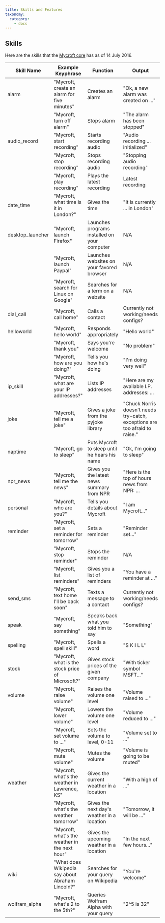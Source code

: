 ```yaml
---
title: Skills and Features
taxonomy:
  category:
    - docs
---
```


## Skills

Here are the skills that the [Mycroft core](https://github.com/MycroftAI/mycroft-core) has as of 14 July 2016.


| Skill Name        | Example Keyphrase           | Function  | Output | Links |
| ------------- | ------------- | -----            | ------ | ------------ |
| alarm      | "Mycroft, create an alarm for five minutes" | Creates an alarm | "Ok, a new alarm was created on ..." | [Link](https://github.com/MycroftAI/mycroft-core/tree/master/mycroft/skills/alarm) |
|      | "Mycroft, turn off alarm" | Stops alarm | "The alarm has been stopped" | |
| audio_record  | "Mycroft, start recording" | Starts recording audio | "Audio recording ... initialized" | [Link](https://github.com/MycroftAI/mycroft-core/tree/master/mycroft/skills/audio_record) |
|   | "Mycroft, stop recording" | Stops recording audio | "Stopping audio recording" | |
|   | "Mycroft, play recording" | Plays the latest recording | Latest recording | |
| date_time     | "Mycroft, what time is it in London?" | Gives the time | "It is currently ... in London" | [Link](https://github.com/MycroftAI/mycroft-core/tree/master/mycroft/skills/date_time) |
| desktop_launcher | "Mycroft, launch Firefox" | Launches programs installed on your computer | N/A | [Link](https://github.com/MycroftAI/mycroft-core/tree/master/mycroft/skills/desktop_launcher) |
|  | "Mycroft, launch Paypal" | Launches websites on your favored browser | N/A | |
|  | "Mycroft, search for Linux on Google" | Searches for a term on a website | N/A | |
| dial_call     | "Mycroft, call home" | Calls a contact | Currently not working/needs configs? | [Link](https://github.com/MycroftAI/mycroft-core/tree/master/mycroft/skills/dial_call) |
| helloworld | "Mycroft, hello world" | Responds appropriately | "Hello world" | [Link](https://github.com/MycroftAI/mycroft-core/tree/master/mycroft/skills/helloworld) |
|  | "Mycroft, thank you" | Says you're welcome | "No problem" |  |
|  | "Mycroft, how are you doing?" | Tells you how he's doing | "I'm doing very well" | |
| ip_skill      | "Mycroft, what are your IP addresses?" | Lists IP addresses | "Here are my available I.P. addresses: ... | [Link](https://github.com/MycroftAI/mycroft-core/tree/master/mycroft/skills/ip_skill) |
| joke          | "Mycroft, tell me a joke" | Gives a joke from the pyjoke library | "Chuck Norris doesn't needs try-catch, exceptions are too afraid to raise." | [Link](https://github.com/MycroftAI/mycroft-core/tree/master/mycroft/skills/joke) |
| naptime       | "Mycroft, go to sleep" | Puts Mycroft to sleep until he hears his name | "Ok, I'm going to sleep" | [Link](https://github.com/MycroftAI/mycroft-core/tree/master/mycroft/skills/naptime) |
| npr_news      | "Mycroft, tell me the news" | Gives you the latest news summary from NPR | "Here is the top of hours news from NPR: ... | [Link](https://github.com/MycroftAI/mycroft-core/tree/master/mycroft/skills/npr_news) |
| personal      | "Mycroft, who are you?" | Tells you details about Mycroft | "I am Mycroft..."| [Link](https://github.com/MycroftAI/mycroft-core/tree/master/mycroft/skills/personal)
| reminder      | "Mycroft, set a reminder for tomorrow" | Sets a reminder | "Reminder set..." | [Link](https://github.com/MycroftAI/mycroft-core/tree/master/mycroft/skills/reminder) |
|       | "Mycroft, stop reminder" | Stops the reminder | N/A |  |
|       | "Mycroft, list reminders" | Gives you a list of reminders | "You have a reminder at ..."| | |
| send_sms      | "Mycroft, text home I'll be back soon" | Texts a message to a contact | Currently not working/needs configs? | [Link](https://github.com/MycroftAI/mycroft-core/tree/master/mycroft/skills/send_sms) |
| speak         | "Mycroft, say something" | Speaks back what you told him to say | "Something" | [Link](https://github.com/MycroftAI/mycroft-core/tree/master/mycroft/skills/speak_skill)
| spelling      | "Mycroft, spell skill" | Spells a word | "S K I L L" | [Link](https://github.com/MycroftAI/mycroft-core/tree/master/mycroft/skills/spelling) |
| stock         | "Mycroft, what is the stock price of Microsoft?" | Gives stock prices of the given company | "With ticker symbol MSFT..." | [Link](https://github.com/MycroftAI/mycroft-core/tree/master/mycroft/skills/stock)
| volume        | "Mycroft, raise volume" | Raises the volume one level | "Volume raised to ..." | [Link](https://github.com/MycroftAI/mycroft-core/tree/master/mycroft/skills/volume) |
|         | "Mycroft, lower volume" | Lowers the volume one level | "Volume reduced to ..." | |
|         | "Mycroft, set volume to ..." | Sets the volume to level, 0-11 | "Volume set to ..." | |
|         | "Mycroft, mute volume" | Mutes the volume | "Volume is going to be muted" | |
| weather       | "Mycroft, what's the weather in Lawrence, KS" | Gives the current weather in a location | "With a high of ..." | [Link](https://github.com/MycroftAI/mycroft-core/tree/master/mycroft/skills/weather) |
|       | "Mycroft, what's the weather tomorrow" | Gives the next day's weather in a location | "Tomorrow, it will be ..." | |
|       | "Mycroft, what's the weather in the next hour" | Gives the upcoming weather in a location | "In the next few hours..." | |
| wiki       | "What does Wikipedia say about Abraham Lincoln?" | Searches for your query on Wikipedia | "You're welcome" | [Link](https://github.com/MycroftAI/mycroft-core/tree/master/mycroft/skills/wiki) |
| wolfram_alpha | "Mycroft, what's 2 to the 5th?" | Queries Wolfram Alpha with your query | "2^5 is 32" | [Link](https://github.com/MycroftAI/mycroft-core/tree/master/mycroft/skills/wolfram_alpha) |
